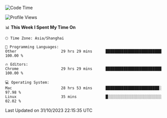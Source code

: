 <!--START_SECTION:waka-->
![Code Time](http://img.shields.io/badge/Code%20Time-1%2C467%20hrs%2041%20mins-blue)

![Profile Views](http://img.shields.io/badge/Profile%20Views-0-blue)

📊 **This Week I Spent My Time On** 

```text
🕑︎ Time Zone: Asia/Shanghai

💬 Programming Languages: 
Other                    29 hrs 29 mins      █████████████████████████   100.00 % 

🔥 Editors: 
Chrome                   29 hrs 29 mins      █████████████████████████   100.00 % 

💻 Operating System: 
Mac                      28 hrs 53 mins      ████████████████████████░   97.98 % 
Linux                    35 mins             █░░░░░░░░░░░░░░░░░░░░░░░░   02.02 % 
```


 Last Updated on 31/10/2023 22:15:35 UTC
<!--END_SECTION:waka-->